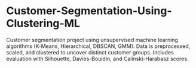 # Customer-Segmentation-Using-Clustering-ML
Customer segmentation project using unsupervised machine learning algorithms (K-Means, Hierarchical, DBSCAN, GMM). Data is preprocessed, scaled, and clustered to uncover distinct customer groups. Includes evaluation with Silhouette, Davies-Bouldin, and Calinski-Harabasz scores.
